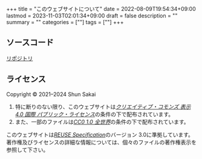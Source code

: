 +++
title = "このウェブサイトについて"
date = 2022-08-09T19:54:34+09:00
lastmod = 2023-11-03T02:01:34+09:00
draft = false
description = ""
summary = ""
categories = [""]
tags = [""]
+++

## ソースコード

[リポジトリ](https://github.com/sorairolake/sorairolake.github.io)

## ライセンス

Copyright &copy; 2021&ndash;2024 Shun Sakai

1. 特に断りのない限り、このウェブサイトは[_クリエイティブ・コモンズ 表示 4.0 国際 パブリック・ライセンス_](https://creativecommons.org/licenses/by/4.0/legalcode.ja)の条件の下で配布されています。
2. また、一部のファイルは[_CC0 1.0 全世界_](https://creativecommons.org/publicdomain/zero/1.0/legalcode.ja)の条件の下で配布されています。

このウェブサイトは[_REUSE Specification_](https://reuse.software/spec/)のバージョン 3.0に準拠しています。
著作権及びライセンスの詳細な情報については、個々のファイルの著作権表示を参照して下さい。
